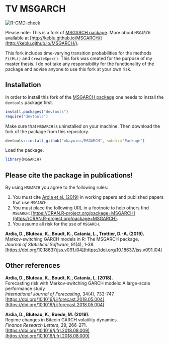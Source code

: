 # TV MSGARCH
<!-- badges: start -->
[![R-CMD-check](https://github.com/mkaywins/MSGARCH/workflows/R-CMD-check/badge.svg)](https://github.com/mkaywins/MSGARCH/actions)
<!-- badges: end -->


Please note: This is a fork of [MSGARCH package](https://github.com/keblu/MSGARCH). 
More about `MSGARCH` available at [http://keblu.github.io/MSGARCH/](http://keblu.github.io/MSGARCH/).


This fork includes time-varying transition probabilities for the methods `FitML()` and 
`CreateSpec()`. This fork was created for the purpose of my master thesis. I do not take any responsibility for the functionality of the package and advise anyone to use this fork at your own risk.


## Installation

In order to install this fork of the [MSGARCH package](https://github.com/keblu/MSGARCH) one needs to install the `devtools` package first. 
``` r 
install.packages("devtools")
require("devtools")
```
Make sure that `MSGARCH` is uninstalled on your machine. Then download the fork of the package from this repository.

``` r
devtools::install_github("mkaywins/MSGARCH", subdir="Package")

```
Load the package.
``` r
library(MSGARCH)

```



## Please cite the package in publications!

By using `MSGARCH` you agree to the following rules: 

1) You must cite [Ardia et al. (2019)](https://doi.org/10.18637/jss.v091.i04) in working papers and published papers that use `MSGARCH`.
2) You must place the following URL in a footnote to help others find `MSGARCH`: [https://CRAN.R-project.org/package=MSGARCH](https://CRAN.R-project.org/package=MSGARCH). 
3) You assume all risk for the use of `MSGARCH`.

**Ardia, D., Bluteau, K., Boudt, K., Catania, L., Trottier, D.-A. (2019).**    
Markov-switching GARCH models in R: The MSGARCH package.    
_Journal of Statistical Software_, 91(4), 1-38.    
[https://doi.org/10.18637/jss.v091.i04](https://doi.org/10.18637/jss.v091.i04)

## Other references

**Ardia, D., Bluteau, K., Boudt, K., Catania, L. (2018).**  
Forecasting risk with Markov-switching GARCH models: A large-scale performance study   
_International Journal of Forecasting_, 34(4), 733-747.                                               
[https://doi.org/10.1016/j.ijforecast.2018.05.004](https://doi.org/10.1016/j.ijforecast.2018.05.004)

**Ardia, D., Bluteau, K., Ruede, M. (2019).**    
Regime changes in Bitcoin GARCH volatility dynamics.    
_Finance Research Letters_, 29, 266-271.                                         
[https://doi.org/10.1016/j.frl.2018.08.009](https://doi.org/10.1016/j.frl.2018.08.009)
